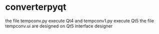 # converterpyqt
the file tempconv.py execute Qt4 and tempconv1.py execute Qt5
the file tempconv.ui are designed on Qt5 interface designer 
